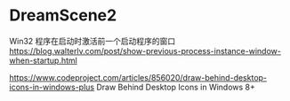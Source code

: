 # DreamScene2
 
Win32 程序在启动时激活前一个启动程序的窗口
https://blog.walterlv.com/post/show-previous-process-instance-window-when-startup.html


https://www.codeproject.com/articles/856020/draw-behind-desktop-icons-in-windows-plus   Draw Behind Desktop Icons in Windows 8+

